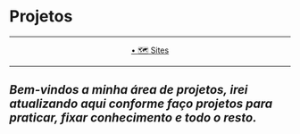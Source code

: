 # Projetos
---

<p align="center">
  <a href="https://github.com/Guilherme-G-Cadilhe/Projetos/tree/Projetos---Sites-e-Afins">• 🗺 Sites</a> 
</p>

---
*Bem-vindos a minha área de projetos, irei atualizando aqui conforme faço projetos para praticar, fixar conhecimento e todo o resto.*
---
